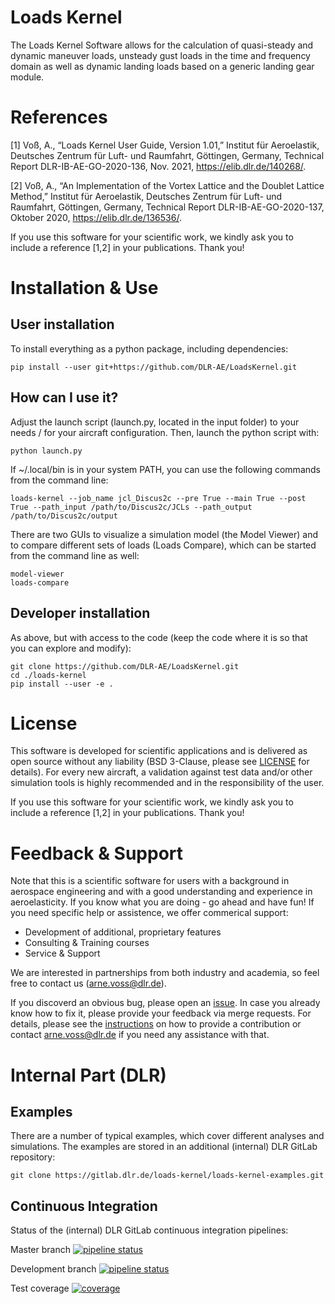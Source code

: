 # Loads Kernel
The Loads Kernel Software allows for the calculation of quasi-steady and dynamic maneuver loads, unsteady gust loads in the time and frequency domain as well as dynamic landing loads based on a generic landing gear module.

# References

[1] Voß, A., “Loads Kernel User Guide, Version 1.01,” Institut für Aeroelastik, Deutsches Zentrum für Luft- und Raumfahrt, Göttingen, Germany, Technical Report DLR-IB-AE-GO-2020-136, Nov. 2021, https://elib.dlr.de/140268/.

[2] Voß, A., “An Implementation of the Vortex Lattice and the Doublet Lattice Method,” Institut für Aeroelastik, Deutsches Zentrum für Luft- und Raumfahrt, Göttingen, Germany, Technical Report DLR-IB-AE-GO-2020-137, Oktober 2020, https://elib.dlr.de/136536/.

If you use this software for your scientific work, we kindly ask you to include a reference [1,2] in your publications. Thank you!

# Installation & Use
## User installation 
To install everything as a python package, including dependencies:

```
pip install --user git+https://github.com/DLR-AE/LoadsKernel.git
```

## How can I use it?

Adjust the launch script (launch.py, located in the input folder) to your needs / for your aircraft configuration. Then, launch the python script with:

```
python launch.py
```

If ~/.local/bin is in your system PATH, you can use the following commands from the command line:

```
loads-kernel --job_name jcl_Discus2c --pre True --main True --post True --path_input /path/to/Discus2c/JCLs --path_output /path/to/Discus2c/output
```

There are two GUIs to visualize a simulation model (the Model Viewer) and to compare different sets of loads (Loads Compare), which can be started from the command line as well:

```
model-viewer
loads-compare
```

## Developer installation 
As above, but with access to the code (keep the code where it is so that you can explore and modify):

```
git clone https://github.com/DLR-AE/LoadsKernel.git
cd ./loads-kernel
pip install --user -e . 
```

# License
This software is developed for scientific applications and is delivered as open source without any liability (BSD 3-Clause, please see [LICENSE](LICENSE) for details). For every new aircraft, a validation against test data and/or other simulation tools is highly recommended and in the responsibility of the user. 

If you use this software for your scientific work, we kindly ask you to include a reference [1,2] in your publications. Thank you!

# Feedback & Support
Note that this is a scientific software for users with a background in aerospace engineering and with a good understanding and experience in aeroelasticity. If you know what you are doing - go ahead and have fun! If you need specific help or assistence, we offer commerical support:
- Development of additional, proprietary features
- Consulting & Training courses
- Service & Support

We are interested in partnerships from both industry and academia, so feel free to contact us (arne.voss@dlr.de).

If you discoverd an obvious bug, please open an [issue](https://github.com/DLR-AE/LoadsKernel/issues). In case you already know how to fix it, please provide your feedback via merge requests. For details, please see the [instructions](CONTRIBUTING.md) on how to provide a contribution or contact arne.voss@dlr.de if you need any assistance with that.

# Internal Part (DLR)

## Examples
There are a number of typical examples, which cover different analyses and simulations. The examples are stored in an additional (internal) DLR GitLab repository:

```
git clone https://gitlab.dlr.de/loads-kernel/loads-kernel-examples.git
```

## Continuous Integration
Status of the (internal) DLR GitLab continuous integration pipelines:

Master branch [![pipeline status](https://gitlab.dlr.de/loads-kernel/loads-kernel/badges/master/pipeline.svg)](https://gitlab.dlr.de/loads-kernel/loads-kernel/-/commits/master)

Development branch [![pipeline status](https://gitlab.dlr.de/loads-kernel/loads-kernel/badges/devel/pipeline.svg)](https://gitlab.dlr.de/loads-kernel/loads-kernel/-/commits/devel)

Test coverage [![coverage](https://gitlab.dlr.de/loads-kernel/loads-kernel/badges/master/coverage.svg)](https://loads-kernel.pages.gitlab.dlr.de/loads-kernel/coverage/)
